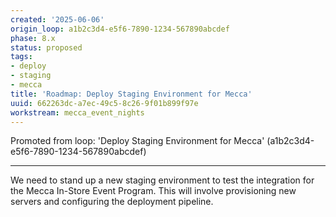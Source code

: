 ```yaml
---
created: '2025-06-06'
origin_loop: a1b2c3d4-e5f6-7890-1234-567890abcdef
phase: 8.x
status: proposed
tags:
- deploy
- staging
- mecca
title: 'Roadmap: Deploy Staging Environment for Mecca'
uuid: 662263dc-a7ec-49c5-8c26-9f01b899f97e
workstream: mecca_event_nights
---
```


Promoted from loop: 'Deploy Staging Environment for Mecca' (a1b2c3d4-e5f6-7890-1234-567890abcdef)

---

We need to stand up a new staging environment to test the integration for the Mecca In-Store Event Program. This will involve provisioning new servers and configuring the deployment pipeline.